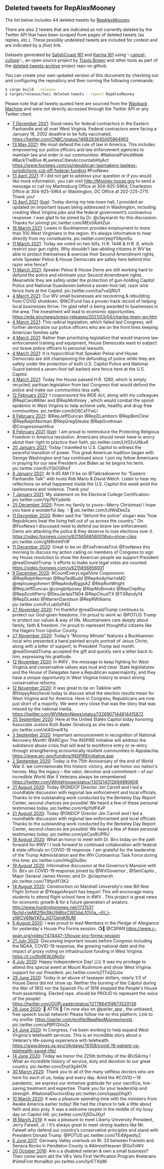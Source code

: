 ## Deleted tweets for RepAlexMooney

The list below includes 44 deleted tweets by
[RepAlexMooney](https://twitter.com/RepAlexMooney).

There are also 2 tweets that are indicated as not currently
deleted by the Twitter API that have been scraped from pages of deleted tweets (as replies, etc.).
These possibly undeleted tweets are included for context and are indicated by a _(live)_ link.


Datasets generated by [SalishCoast 161](https://twitter.com/SalishCoastA) and [Karma 161](https://twitter.com/KarmaOneSixOne)
using ✨[cancel-culture](https://github.com/travisbrown/cancel-culture)✨, an open source project by [Travis Brown](https://twitter.com/travisbrown) 
and other tools as part of the [deleted-tweets-archive](https://github.com/salcoast/deleted-tweets-archive/) project repo on github.

You can create your own updated version of this document by checking out and configuring the
repository and then running the following commands:

```bash
$ cargo build --release
$ target/release/twcc deleted-tweets --report RepAlexMooney
```

Please note that all tweets quoted here are sourced from the
[Wayback Machine](https://web.archive.org) and were not directly accessed through the Twitter API or
any Twitter client.

* [ 7 December 2021](https://web.archive.org/web/20211207195207/https://twitter.com/RepAlexMooney/status/1468307278638071811): Good news for federal contractors in the Eastern Panhandle and all over West Virginia. Federal contractors were facing a January 18, 2002 deadline to be fully vaccinated. https://twitter.com/CNBC/status/1468283645005864963
* [13 May 2021](https://web.archive.org/web/20210513194248/https://twitter.com/RepAlexMooney/status/1392928255968169988): We must defend the rule of law in America. This includes empowering our police officers and law enforcement agencies to maintain law and order in our communities.  #NationalPoliceWeek   #BackTheBlue   #LawlessCitiesAccountabilityAct   https://www.foxnews.com/us/republican-lawmakers-lawless-jurisdictions-cut-off-federal-funding   #FoxNews
* [13 April 2021](https://web.archive.org/web/20210413231903/https://twitter.com/RepAlexMooney/status/1382111065077596164): If I did not get to address your question or if you would like more information, you can visit  http://Mooney.house.gov  to send a message or call my Martinsburg Office at 304-925-5964, Charleston Office at 304-925-5964 or Washington, DC Office at 202-225-2711. Thank you!
* [13 April 2021](https://web.archive.org/web/20210413231903/https://twitter.com/RepAlexMooney/status/1382111065077596164) ([live](https://twitter.com/RepAlexMooney/status/1382110230046244870)): Today during my tele-town hall, I provided an updated on important issues being addressed in Washington, including creating West Virginia jobs and the federal government’s coronavirus response. I was glad to be joined by Dr.  @claymarsh  for this discussion. Thanks for joining! pic.twitter.com/MEx0AsHZun
* [16 March 2021](https://web.archive.org/web/20210316170853/https://twitter.com/RepAlexMooney/status/1371871008458739715): Lowes in Buckhannon provides employment to more than 100 West Virginians in the region. It’s always informative to hear directly from my constituents. pic.twitter.com/yeqY0Aym5u
* [11 March 2021](https://web.archive.org/web/20210311211315/https://twitter.com/RepAlexMooney/status/1370120551621136400): Today we voted on two bills, H.R. 1446 & H.R. 8, which restrict your gun rights.  Why shouldn’t law-abiding citizens in WV be able to protect themselves & exercise their Second Amendment rights, while Speaker Pelosi & House Democrats are safely here behind this razor wire fence?
* [11 March 2021](https://web.archive.org/web/20210311211315/https://twitter.com/RepAlexMooney/status/1370120551621136400): Speaker Pelosi & House Dems are still working hard to defund the police and eliminate your Second Amendment rights.  Meanwhile they are safely under the protection of gun-holding Capitol Police and National Guardsmen behind a seven-foot-tall, razor wire fence here at the Capitol. pic.twitter.com/ha7vxQRlU1
* [ 4 March 2021](https://web.archive.org/web/20210304201641/https://twitter.com/RepAlexMooney/status/1367569680198729732): Our WV small businesses are recovering & rebuilding from COVID shutdown.  @NCIFund  has a proven track record of helping local businesses thrive. I’m glad relief is being awarded to businesses in the area. The investment will lead to economic opportunities.  https://eda.gov/news/press-releases/2021/03/04/charles-town-wv.htm
* [ 4 March 2021](https://web.archive.org/web/20210304023130/https://twitter.com/RepAlexMooney/status/1367301366310440961): This radical legislation, which failed last Congress, will further demoralize our police officers who are on the front lines keeping American families safe.
* [ 4 March 2021](https://web.archive.org/web/20210304023130/https://twitter.com/RepAlexMooney/status/1367301366310440961): Rather than prioritizing legislation that would improve law enforcement training and equipment, House Democrats want to subject our brave police officers to personal lawsuits.
* [ 4 March 2021](https://web.archive.org/web/20210304023130/https://twitter.com/RepAlexMooney/status/1367301366310440961): It is hypocritical that Speaker Pelosi and House Democrats are still championing the defunding of police while they are safety under the protection of both U.S. Capitol Police and National Guard behind a seven-foot-tall barbed wire fence here at the U.S. Capitol.
* [ 4 March 2021](https://web.archive.org/web/20210304023130/https://twitter.com/RepAlexMooney/status/1367301366310440961): Today the House passed H.R. 1280, which is simply recycled, partisan legislation from last Congress that would defund the police and make our communities less safe.
* [12 February 2021](https://web.archive.org/web/20210212161953/https://twitter.com/RepAlexMooney/status/1360262281339293697): I cosponsored the RIDE Act, along with my colleagues  @RepCarolMiller  and  @RepMcKinley , which would combat the opioid epidemic in West Virginia to help achieve safe, healthy and drug-free communities. pic.twitter.com/kD6CxFFwLl
* [ 8 February 2021](https://web.archive.org/web/20210208165514/https://twitter.com/RepAlexMooney/status/1358821588288876550): @RepJeffDuncan   @RepDLamborn   @RepBenCline    @RepRalphNorman    @RepGregSteube    @RepGrothman    @CongressmanHice
* [ 8 February 2021](https://web.archive.org/web/20210208165514/https://twitter.com/RepAlexMooney/status/1358821588288876550) ([live](https://twitter.com/RepAlexMooney/status/1358821587013824512)): I am proud to reintroduce the Protecting Religious Freedom in America resolution.  Americans should never have to worry about their right to practice their faith. pic.twitter.com/LH32vU6kx6
* [20 January 2021](https://web.archive.org/web/20210120144404/https://twitter.com/RepAlexMooney/status/1351903263331917835): Today I travelled to U.S. Capitol to witness the peaceful transition of power. This great American tradition began with George Washington and has continued since. I join my fellow Americans in praying for our new President Joe Biden as he begins his term. pic.twitter.com/EcYSIOQRmT
* [ 8 January 2021](https://web.archive.org/web/20210108132754/https://twitter.com/RepAlexMooney/status/1347535178869125122): At 9:45 AM I'll be on  @Talkradiowrnr  for “Eastern Panhandle Talk” with hosts Rob Mario & David Welch.  Listen to hear my reflections on what happened inside the U.S. Capitol this week amid the lawlessness and violence.  Thank you!
* [ 7 January 2021](https://web.archive.org/web/20210107075650/https://twitter.com/RepAlexMooney/status/1347089716500443137): My statement on the Electoral College Certification: pic.twitter.com/Vp7NYydehb
* [25 December 2020](https://web.archive.org/web/20201225133345/https://twitter.com/RepAlexMooney/status/1342463372000976901): From my family to yours—Merry Christmas! I hope you have a wonderful day. ✨🎄 pic.twitter.com/tJtWsEkeZa
* [11 December 2020](https://web.archive.org/web/20201211211236/https://twitter.com/RepAlexMooney/status/1337505510904500230): Biden said the “defund the police” slogan was “how Republicans beat the living hell out of us across the country.”  On  @FoxNews  I discussed need to defend our brave law enforcement.  Dems are attacking the police & they deserve to lose elections over it.   https://video.foxnews.com/v/6215656856001#sp=show-clips  pic.twitter.com/gf8RnhHFHF
* [11 December 2020](https://web.archive.org/web/20201211134458/https://twitter.com/RepAlexMooney/status/1337392749843255296): Great to be on  @FoxFriendsFirst   @FoxNews  this morning to discuss my action calling on members of Congress to sign my House resolution to show the American people we support President  @realDonaldTrump 's efforts to make sure legal votes are counted. https://video.foxnews.com/v/6215656856001
* [ 9 December 2020](https://web.archive.org/web/20201209211154/https://twitter.com/RepAlexMooney/status/1336780548384108546): #CountEveryLegalVote   Cosponsors:  @RepRalphNorman   @RepTedBudd   @RepAndyHarrisMD   @replouiegohmert   @RepAndyBiggsAZ   @RepRonWright   @RepJeffDuncan   @congbillposey   @RepMoBrooks   @RepChipRoy   @RepScottPerry   @DesJarlaisTN04   @RepCloudTX   @TXRandy14   @RepDLesko   @WarrenDavidson   @RepRWilliams  pic.twitter.com/FvLub0zP4Q
* [27 November 2020](https://web.archive.org/web/20201127145541/https://twitter.com/RepAlexMooney/status/1332334994585513986): I’m thankful  @realDonaldTrump  continues to protect our God-given freedoms. I’m proud to work w/  @POTUS  Trump to protect our values & way of life. Mountaineers care deeply about family, faith & freedom. I’m proud to represent thoughtful citizens like the Hagers from Upshur County.
* [27 November 2020](https://web.archive.org/web/20201127145541/https://twitter.com/RepAlexMooney/status/1332334994585513986): Today’s “Mooney Minute” features a Buckhannon local who presented a hand painted acrylic portrait of Jesus Christ, along with a letter of support, to President Trump last month.  @realDonaldTrump  accepted the gift and quickly sent a letter back to him, expressing his gratitude.
* [12 November 2020](https://web.archive.org/web/20201112211108/https://twitter.com/RepAlexMooney/status/1326995914095996929): In  #WV , the message to keep fighting for West Virginia and conservative values was loud and clear. State legislatures and the House of Delegates have a Republican supermajority, and they have a unique opportunity in West Virginia history to enact strong conservative reforms.
* [12 November 2020](https://web.archive.org/web/20201112211108/https://twitter.com/RepAlexMooney/status/1326995914095996929): It was great to be on Talkline with  @HoppyKercheval  today to discuss what the election results mean for West Virginia and for America. Here in Congress, Republicans are now just short of a majority. We were very close that was the story that was missed by the national media. https://twitter.com/WVMetroNews/status/1326907144814415872
* [25 September 2020](https://web.archive.org/web/20200925155347/https://twitter.com/RepAlexMooney/status/1309510018908200962): Here at the United States Capitol today honoring Associate Justice Ruth Bader Ginsburg as she lies in state. pic.twitter.com/aI4GnwiK1q
* [ 3 September 2020](https://web.archive.org/web/20200903204153/https://twitter.com/RepAlexMooney/status/1301621348884721666): Important announcement in recognition of National Recovery Month!  @ARCgov    The INSPIRE Initiative will address the substance abuse crisis that will lead to workforce entry or re-entry through strengthening economically resilient communities in Appalachia.  https://www.arc.gov/funding/INSPIREInitiative.asp
* [ 2 September 2020](https://web.archive.org/web/20200902185746/https://twitter.com/RepAlexMooney/status/1301232757314588673): Today is the 75th Anniversary of the end of World War II. we commemorate this historic victory, and we honor our nation's heroes. May the legacy – the valor, devotion and commitment – of our incredible World War II Veterans always be remembered. https://twitter.com/WhiteHouse/status/1301214312694980608
* [21 August 2020](https://web.archive.org/web/20200821230956/https://twitter.com/RepAlexMooney/status/1296947542937292801): Today  @ONDCP  Director Jim Carroll and I led a roundtable discussion with regional law enforcement and local officials.  Thanks to the outstanding work conducted by the Berkeley Day Report Center, second chances are possible! We heard a few of these personal testimonies today. pic.twitter.com/r6pYsfFKxP
* [21 August 2020](https://web.archive.org/web/20200821180407/https://twitter.com/RepAlexMooney/status/1296870546022576128): Today  @ONDCP  Director Jim Carroll and I led a roundtable discussion with regional law enforcement and local officials.  Thanks to the outstanding work conducted by the Berkeley Day Report Center, second chances are possible! We heard a few of these personal testimonies today. pic.twitter.com/pkCyo8UPRU
* [19 August 2020](https://web.archive.org/web/20200819181138/https://twitter.com/RepAlexMooney/status/1296147645115793417): What an honor to meet with Dr. Birx today on the path forward for  #WV !  I look forward to continued collaboration with federal & state officials on COVID-19 response.  I am grateful for the leadership of the Trump Administration and the WH Coronavirus Task Force during this time. pic.twitter.com/HIsgDiuSkc
* [19 August 2020](https://web.archive.org/web/20200819160650/https://twitter.com/RepAlexMooney/status/1296115679570132994): Informative discussion at the Governor’s Mansion with Dr. Birx on COVID-19 response joined by  @WVGovernor ,  @SenCapito , Major General James Homer, and Dr.  @claymarsh . pic.twitter.com/T9fpxfFOK2
* [14 August 2020](https://web.archive.org/web/20200814192206/https://twitter.com/RepAlexMooney/status/1294353576773419008): Construction on Marshall University's new Bill Noe Flight School at  @YeagerAirport  has begun!  This will encourage many students to attend flight school here in  #WV .  This project is great news for economic growth & for a future generation of aviators.  http://www.huntingtonnews.net/172153?fbclid=IwAR2f9n3IkU9iBtixCWDdaLfOVta_-dV_l-xlWCV6NeYATu_IiGT0qlgKRUM
* [ 5 August 2020](https://web.archive.org/web/20200805165804/https://twitter.com/RepAlexMooney/status/1291055701649915908): I was proud to lead Members in the Pledge of Allegiance for yesterday's House Pro Forma session. 📺🔽  @CSPAN   https://www.c-span.org/video/?474447-1/house-pro-forma-session
* [21 July 2020](https://web.archive.org/web/20200721170918/https://twitter.com/RepAlexMooney/status/1285622895499268098): Discussing important issues before Congress including the NDAA, COVID-19 response, the growing national debt and the impact of proxy voting on infrastructure funding in West Virginia. https://t.co/Rq9EWJWo0y
* [ 4 July 2020](https://web.archive.org/web/20200704142043/https://twitter.com/RepAlexMooney/status/1279418640316747778): Happy Independence Day! 🇺🇸 It was my privilege to attend this special event at Mount Rushmore and show West Virginia support for our President. pic.twitter.com/s2T7xQQJox
* [29 June 2020](https://web.archive.org/web/20200629215041/https://twitter.com/RepAlexMooney/status/1277720928147865601): Today in an abuse of taxpayer dollars, nearly 1/3 of House Dems did not show up.  Neither the burning of the Capitol during the War of 1812 nor the Spanish Flu of 1918 stopped the People's House from assembling.  Elected reps. should be PROUD to represent the voice of the people! https://twitter.com/GOPLeader/status/1277664159673520136
* [26 June 2020](https://web.archive.org/web/20200626140120/https://twitter.com/RepAlexMooney/status/1276515626526408709): 🚨 ATTN 🚨  I'm now also on  @parler_app , the unbiased, free speech social network!  Please follow me on this platform.   Link to my profile:  https://parler.com/profile/RepAlexMooney/posts  pic.twitter.com/uPBfFQVo2x
* [24 June 2020](https://web.archive.org/web/20200624170259/https://twitter.com/RepAlexMooney/status/1275835045354377217): In Congress, I've been working to help expand West Virginia's telehealth services.  This is an incredible story about a Veteran's life-saving experience with telehealth. https://www.blogs.va.gov/VAntage/76108/covid-19-patient-va-telehealth-saved-life/
* [14 June 2020](https://web.archive.org/web/20200614171031/https://twitter.com/RepAlexMooney/status/1272214741855993856): Today we honor the 225th birthday of the  @USArmy ! What an incredible history of service, duty and devotion to our great country. pic.twitter.com/Drpt3g4H7K
* [30 March 2020](https://web.archive.org/web/20200330220620/https://twitter.com/RepAlexMooney/status/1244747092578492419): Thank you to all of the many selfless doctors who are here for each of us, today and every day. Amid the  #COVIDー19  pandemic, we express our immense gratitude for your sacrifice, live-saving treatment and expertise. Thank you for your leadership and strength.   #NationalDoctorsDay  pic.twitter.com/lqappDhgX1
* [10 March 2020](https://web.archive.org/web/20200310230255/https://twitter.com/RepAlexMooney/status/1237491895456104453): It was a pleasure spending time with the ministers from Awake America earlier today!  We had the chance to talk a little about faith and also pray. It was a welcome respite in the middle of my busy day on Capitol Hill. pic.twitter.com/Xj5DvJXjzf
* [18 March 2019](https://web.archive.org/web/20200605003429/https://twitter.com/RepAlexMooney/status/1107737763921711104): It was a pleasure to meet Liberty University President, Jerry Falwell, Jr. ! It’s always great to meet strong leaders like Mr. Falwell who defend our country’s conservative principles and stand with President Donald Trump.  @POTUS  pic.twitter.com/TE49gwdIyZ
* [ 6 June 2017](https://web.archive.org/web/20170606191502/https://twitter.com/RepAlexMooney/status/872169982674784256): Germany Valley overlook on Rt. 33 between Franklin and Seneca Rocks in Pendleton County is #AlmostHeaven @GoToWV
* [20 October 2016](https://web.archive.org/web/20161110222221/https://twitter.com/repalexmooney/status/789123009663623168?lang=en-gb): Are u a disabled veteran & own a small business? Then come learn abt the VA's Vets First Verification Program  #veterans   #VetsFirst   #smallbiz  pic.twitter.com/IyrETXlj96
